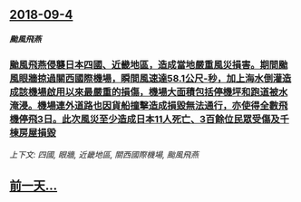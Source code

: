 ## [2018-09-4](/news/2018/09/4/index.md)

##### 颱風飛燕
### [颱風飛燕侵襲日本四國、近畿地區，造成當地嚴重風災損害。期間颱風眼牆掠過關西國際機場，瞬間風速達58.1公尺-秒，加上海水倒灌造成該機場啟用以來最嚴重的損傷，機場大面積包括停機坪和跑道被水淹浸。機場連外道路也因貨船撞擊造成損毀無法通行，亦使得全數飛機停飛3日。此次風災至少造成日本11人死亡、3百餘位民眾受傷及千棟房屋損毀](/news/2018/09/4/颱風飛燕侵襲日本四國-近畿地區-造成當地嚴重風災損害-期間颱風眼牆掠過關西國際機場-瞬間風速達581公尺-秒-加上海水.md)
_上下文: 四國, 眼牆, 近畿地區, 關西國際機場, 颱風飛燕_

## [前一天...](/news/2018/09/2/index.md)

